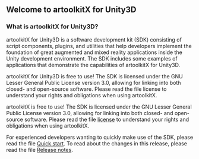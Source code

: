 ## Welcome to artoolkitX for Unity3D

### What is artoolkitX for Unity3D?

artoolkitX for Unity3D is a software development kit (SDK) consisting of script components, plugins, and utilities that help developers implement the foundation of great augmented and mixed reality applications inside the Unity development environment. The SDK includes some examples of applications that demonstrate the capabilities of artoolkitX for Unity3D.

artoolkitX for Unity3D is free to use! The SDK is licensed under the GNU Lesser General Public License version 3.0, allowing for linking into both closed- and open-source software. Please read the file license to understand your rights and obligations when using artoolkitX.

artoolkitX is free to use! The SDK is licensed under the GNU Lesser General Public License version 3.0, allowing for linking into both closed- and open-source software. Please read the file [license](LICENSE.txt) to understand your rights and obligations when using artoolkitX.

For experienced developers wanting to quickly make use of the SDK, please read the file [Quick start](Quick%20start.md). To read about the changes in this release, please read the file [Release notes](Release%20notes.md).